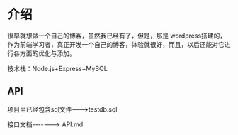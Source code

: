 # 介绍

很早就想做一个自己的博客，虽然我已经有了，但是，那是 wordpress搭建的，作为前端学习者，真正开发一个自己的博客，体验就很好，而且，以后还能对它进行各方面的优化与添加。

技术栈：Node.js+Express+MySQL

## API

项目里已经包含sql文件--->testdb.sql

接口文档-------> API.md